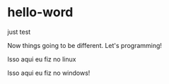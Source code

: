 # hello-word
just test

Now things going to be different. Let's programming!

Isso aqui eu fiz no linux

Isso aqui eu fiz no windows!
